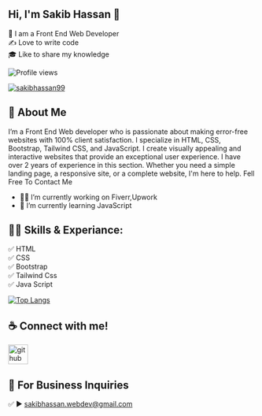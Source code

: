 ## Hi, I'm Sakib Hassan 👋

<p>
👑 I am a Front End Web Developer <br> 
✍️ Love to write code <br> 
🎓 Like to share my knowledge </p> 

![Profile views](https://gpvc.arturio.dev/sakibhassan99)

<p align="left"> <a href="" target="blank"><img src="https://img.shields.io/twitter/follow/Sakib Hassan?logo=twitter&style=for-the-badge" alt="sakibhassan99" /></a> </p>

## 🚀 About Me
I’m a Front End Web developer who is passionate about making error-free websites with 100% client satisfaction. I specialize in HTML, CSS, Bootstrap, Tailwind CSS, and JavaScript. I create visually appealing and interactive websites that provide an exceptional user experience. I have over 2 years of experience in this section. Whether you need a simple landing page, a responsive site, or a complete website, I'm here to help. Fell Free To Contact Me

- 👨‍💻 I’m currently working on Fiverr,Upwork 
- 📖 I’m currently learning JavaScript 

## 👨‍💻 Skills & Experiance: 
✅ HTML <br> 
✅ CSS <br>
✅ Bootstrap <br>
✅ Tailwind Css <br>
✅ Java Script <br>

[![Top Langs](https://github-readme-stats.vercel.app/api/top-langs/?username=sakibhassan99)](https://github.com/anuraghazra/github-readme-stats)


## ☕ Connect with me!
[<img src='https://camo.githubusercontent.com/bd2bd127c104ba5c98bb12c70801b075aee1f040009089510f69554300e7ff41/68747470733a2f2f696d672e736869656c64732e696f2f62616467652f4769742d4630353033323f7374796c653d666f722d7468652d6261646765266c6f676f3d676974266c6f676f436f6c6f723d7768697465' alt='github' height='40'>](https://github.com/sakibhassan99/)



## 📧 For Business Inquiries 
✅  ► sakibhassan.webdev@gmail.com
